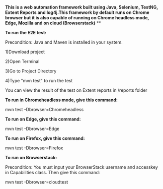 **This is a web automation framework built using Java, Selenium, TestNG, Extent Reports and log4j.This framework by default runs on Chrome browser but it is also capable of running on Chrome headless mode, Edge, Mozilla and on cloud (Browserstack)**
**

**To run the E2E test:**

Precondition: Java and Maven is installed in your system.

1)Download project

2)Open Terminal

3)Go to Project Directory

4)Type "mvn test" to run the test

You can view the result of the test on Extent reports in /reports folder

**To run in Chromeheadless mode, give this command:**

mvn test -Dbrowser=Chromeheadless

**To run on Edge, give this command:**

mvn test -Dbrowser=Edge

**To run on Firefox, give this command:**

mvn test -Dbrowser=Firefox

**To run on Browserstack:**

Precondition: You must input your BrowserStack username and accesskey in Capabilities class.
Then give this command:

mvn test -Dbrowser=cloudtest




